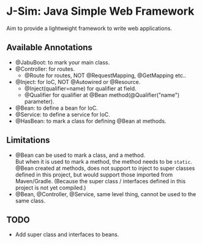 # J-Sim: Java Simple Web Framework

Aim to provide a lightweight framework to write web applications.

## Available Annotations
- @JabuBoot: to mark your main class.
- @Controller: for routes.
  - @Route for routes, NOT @RequestMapping, @GetMapping etc..
- @Inject: for IoC, NOT @Autowired or @Resource.
  - @Inject(qualifier=name) for qualifier at field. 
  - @Qualifier for qualifier at @Bean method(@Qualifier("name") parameter).
- @Bean: to define a bean for IoC.
- @Service: to define a service for IoC.
- @HasBean: to mark a class for defining @Bean at methods. 

## Limitations
- @Bean can be used to mark a class, and a method.  
  But when it is used to mark a method, the method needs to be `static`.  
  @Bean created at methods, does not support to inject to super classes defined in this project, but would support those imported from Maven/Gradle. (Because the super class / interfaces defined in this project is not yet compiled.)
- @Bean, @Controller, @Service, same level thing, cannot be used to the same class.

## TODO
- Add super class and interfaces to beans.
